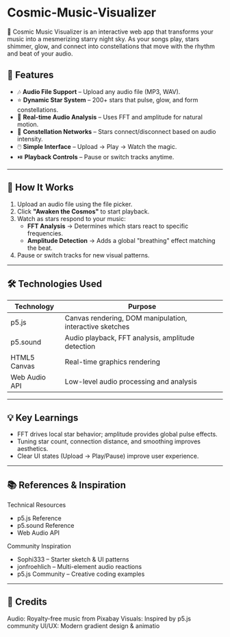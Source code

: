 # Cosmic-Music-Visualizer
🎵 Cosmic Music Visualizer is an interactive web app that transforms your music into a mesmerizing starry night sky. As your songs play, stars shimmer, glow, and connect into constellations that move with the rhythm and beat of your audio.

## 🚀 Features

- 🎶 **Audio File Support** – Upload any audio file (MP3, WAV).  
- ⭐ **Dynamic Star System** – 200+ stars that pulse, glow, and form constellations.  
- 🎵 **Real-time Audio Analysis** – Uses FFT and amplitude for natural motion.  
- 🎨 **Constellation Networks** – Stars connect/disconnect based on audio intensity.  
- 🖱️ **Simple Interface** – Upload → Play → Watch the magic.  
- ⏯️ **Playback Controls** – Pause or switch tracks anytime.

---

## 🎨 How It Works

1. Upload an audio file using the file picker.  
2. Click **"Awaken the Cosmos"** to start playback.  
3. Watch as stars respond to your music:  
   - **FFT Analysis** → Determines which stars react to specific frequencies.  
   - **Amplitude Detection** → Adds a global "breathing" effect matching the beat.  
4. Pause or switch tracks for new visual patterns.

---

## 🛠️ Technologies Used

| Technology      | Purpose                                          |
|-----------------|-------------------------------------------------|
| p5.js           | Canvas rendering, DOM manipulation, interactive sketches |
| p5.sound        | Audio playback, FFT analysis, amplitude detection |
| HTML5 Canvas    | Real-time graphics rendering                     |
| Web Audio API   | Low-level audio processing and analysis         |

---
## 💡 Key Learnings

- FFT drives local star behavior; amplitude provides global pulse effects.
- Tuning star count, connection distance, and smoothing improves aesthetics.
- Clear UI states (Upload → Play/Pause) improve user experience.

---

## 📚 References & Inspiration
Technical Resources

- p5.js Reference
- p5.sound Reference
- Web Audio API

Community Inspiration
- Sophi333 – Starter sketch & UI patterns
- jonfroehlich – Multi-element audio reactions
- p5.js Community – Creative coding examples

---

## 🎵 Credits

Audio: Royalty-free music from Pixabay
Visuals: Inspired by p5.js community
UI/UX: Modern gradient design & animatio

